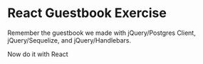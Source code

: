 # React Guestbook Exercise

Remember the guestbook we made with jQuery/Postgres Client, jQuery/Sequelize, and jQuery/Handlebars.

Now do it with React